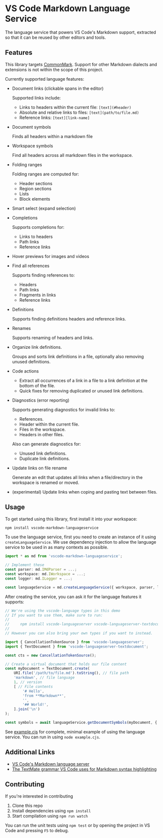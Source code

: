 # VS Code Markdown Language Service

The language service that powers VS Code's Markdown support, extracted so that
it can be reused by other editors and tools.

## Features

This library targets [CommonMark](https://commonmark.org). Support for other
Markdown dialects and extensions is not within the scope of this project.

Currently supported language features:

-   Document links (clickable spans in the editor)

    Supported links include:

    -   Links to headers within the current file: `[text](#header)`
    -   Absolute and relative links to files: `[text](path/to/file.md)`
    -   Reference links: `[text][link-name]`

-   Document symbols

    Finds all headers within a markdown file

-   Workspace symbols

    Find all headers across all markdown files in the workspace.

-   Folding ranges

    Folding ranges are computed for:

    -   Header sections
    -   Region sections
    -   Lists
    -   Block elements

-   Smart select (expand selection)

-   Completions

    Supports completions for:

    -   Links to headers
    -   Path links
    -   Reference links

-   Hover previews for images and videos

-   Find all references

    Supports finding references to:

    -   Headers
    -   Path links
    -   Fragments in links
    -   Reference links

-   Definitions

    Supports finding definitions headers and reference links.

-   Renames

    Supports renaming of headers and links.

-   Organize link definitions.

    Groups and sorts link definitions in a file, optionally also removing unused
    definitions.

-   Code actions

    -   Extract all occurrences of a link in a file to a link definition at the
        bottom of the file.
    -   Quick fixes for removing duplicated or unused link definitions.

-   Diagnostics (error reporting)

    Supports generating diagnostics for invalid links to:

    -   References.
    -   Header within the current file.
    -   Files in the workspace.
    -   Headers in other files.

    Also can generate diagnostics for:

    -   Unused link definitions.
    -   Duplicate link definitions.

-   Update links on file rename

    Generate an edit that updates all links when a file/directory in the
    workspace is renamed or moved.

-   (experimental) Update links when coping and pasting text between files.

## Usage

To get started using this library, first install it into your workspace:

```bash
npm install vscode-markdown-languageservice
```

To use the language service, first you need to create an instance of it using
`createLanguageService`. We use dependency injection to allow the language
service to be used in as many contexts as possible.

```ts
import * as md from 'vscode-markdown-languageservice';

// Implement these
const parser: md.IMdParser = ...;
const workspace: md.IWorkspace = ...;
const logger: md.ILogger = ...;

const languageService = md.createLanguageService({ workspace, parser, logger });
```

After creating the service, you can ask it for the language features it
supports:

```ts
// We're using the vscode-language types in this demo
// If you want to use them, make sure to run:
//
//     npm install vscode-languageserver vscode-languageserver-textdocument
//
// However you can also bring your own types if you want to instead.

import { CancellationTokenSource } from 'vscode-languageserver';
import { TextDocument } from 'vscode-languageserver-textdocument';

const cts = new CancellationTokenSource();

// Create a virtual document that holds our file content
const myDocument = TextDocument.create(
	URI.file('/path/to/file.md').toString(), // file path
	'markdown', // file language
	1, // version
	[ // File contents
		'# Hello',
		'from **Markdown**',
		'',
		'## World!',
	].join('\n')
);

const symbols = await languageService.getDocumentSymbols(myDocument, { includeLinkDefinitions: true }, cts.token);
```

See [example.cjs](./example.cjs) for complete, minimal example of using the
language service. You can run in using `node example.cjs`.

## Additional Links

-   [VS Code's Markdown language server](https://github.com/microsoft/vscode/blob/main/extensions/markdown-language-features/server/)
-   [The TextMate grammar VS Code uses for Markdown syntax highlighting](https://github.com/microsoft/vscode-markdown-tm-grammar)

## Contributing

If you're interested in contributing

1. Clone this repo
1. Install dependencies using `npm install`
1. Start compilation using `npm run watch`

You can run the unit tests using `npm test` or by opening the project in VS Code
and pressing `F5` to debug.
